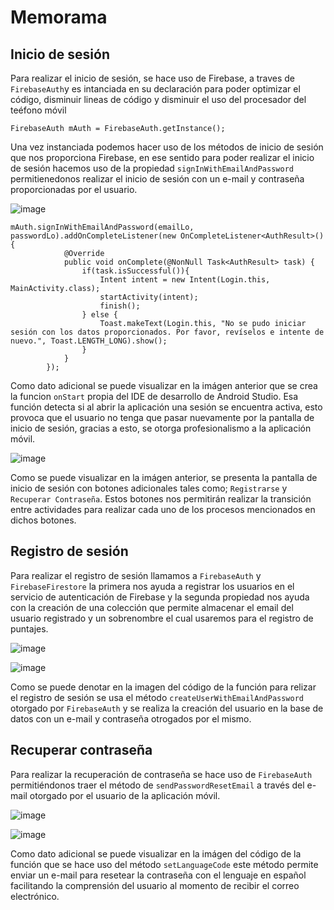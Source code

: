 # Memorama

## Inicio de sesión 

Para realizar el inicio de sesión, se hace uso de Firebase, a traves de ``` FirebaseAuth ```y es intanciada en su declaración para poder optimizar el código, disminuir lineas de código y disminuir el uso del procesador del teéfono móvil 

```
FirebaseAuth mAuth = FirebaseAuth.getInstance();
```

Una vez instanciada podemos hacer uso de los métodos de inicio de sesión que nos proporciona Firebase, en ese sentido para poder realizar el inicio de sesión hacemos uso de la propiedad ```signInWithEmailAndPassword ``` permitienedonos realizar el inicio de sesión con un e-mail y contraseña proporcionadas por el usuario.

![image](https://user-images.githubusercontent.com/58042215/155858770-844687a5-32cf-49c0-9ddd-abfea792bec2.png)

```
mAuth.signInWithEmailAndPassword(emailLo, passwordLo).addOnCompleteListener(new OnCompleteListener<AuthResult>() {
            @Override
            public void onComplete(@NonNull Task<AuthResult> task) {
                if(task.isSuccessful()){
                    Intent intent = new Intent(Login.this, MainActivity.class);
                    startActivity(intent);
                    finish();
                } else {
                    Toast.makeText(Login.this, "No se pudo iniciar sesión con los datos proporcionados. Por favor, revíselos e intente de nuevo.", Toast.LENGTH_LONG).show();
                }
            }
        });
```

Como dato adicional se puede visualizar en la imágen anterior que se crea la funcion ``` onStart ``` propia del IDE de desarrollo de Android Studio. Esa función detecta si al abrir la aplicación una sesión se encuentra activa, esto provoca que el usuario no tenga que pasar nuevamente por la pantalla de inicio de sesión, gracias a esto, se otorga  profesionalismo a la aplicación móvil.

![image](https://user-images.githubusercontent.com/58042215/155859117-9d5e802a-0bf1-4b2b-b742-101d832c933f.png)

Como se puede visualizar en la imágen anterior, se presenta la pantalla de inicio de sesión con botones adicionales tales como; ``` Registrarse ``` y  ```Recuperar Contraseña```. Estos botones nos permitirán realizar la transición entre actividades para realizar cada uno de los procesos mencionados en dichos botones.

## Registro de sesión 

Para realizar el registro de sesión llamamos a ```FirebaseAuth``` y ```FirebaseFirestore``` la primera nos ayuda a registrar los usuarios en el servicio de autenticación de Firebase y la segunda propiedad nos ayuda con la creación de una colección que permite almacenar el email del usuario registrado y un sobrenombre el cual usaremos para el registro de puntajes. 

![image](https://user-images.githubusercontent.com/58042215/155859324-cfa786b1-1268-4765-8e16-7401878aa615.png)

![image](https://user-images.githubusercontent.com/58042215/155859139-f5694473-b93f-46b9-a9cb-b7fb72d726f0.png)

Como se puede denotar en la imagen del código de la función para relizar el registro de sesión se usa el método ```createUserWithEmailAndPassword``` otorgado por ```FirebaseAuth``` y se realiza la creación del usuario en la base de datos con un e-mail y contraseña otrogados por el mismo.

## Recuperar contraseña

Para realizar la recuperación de contraseña se hace uso de ```FirebaseAuth``` permitiéndonos traer el método de ```sendPasswordResetEmail``` a través del e-mail otorgado por el usuario de la aplicación móvil.
 
![image](https://user-images.githubusercontent.com/58042215/155859399-88f6ac03-2e14-4a40-a5e1-825f5647013e.png)

![image](https://user-images.githubusercontent.com/58042215/155859407-62fc7636-2d2c-4b5c-bb79-a33a0ae85957.png)

Como dato adicional se puede visualizar en la imágen del código de la función que se hace uso del método ```setLanguageCode``` este método permite enviar un e-mail para resetear la contraseña con el lenguaje en español facilitando la comprensión del usuario al momento de recibir el correo electrónico.









